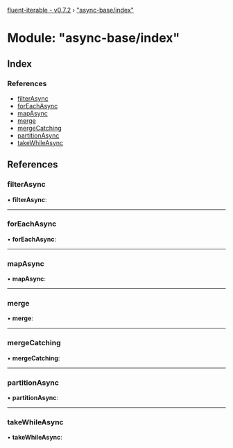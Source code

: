 [fluent-iterable - v0.7.2](../README.md) › ["async-base/index"](_async_base_index_.md)

# Module: "async-base/index"

## Index

### References

* [filterAsync](_async_base_index_.md#filterasync)
* [forEachAsync](_async_base_index_.md#foreachasync)
* [mapAsync](_async_base_index_.md#mapasync)
* [merge](_async_base_index_.md#merge)
* [mergeCatching](_async_base_index_.md#mergecatching)
* [partitionAsync](_async_base_index_.md#partitionasync)
* [takeWhileAsync](_async_base_index_.md#takewhileasync)

## References

###  filterAsync

• **filterAsync**:

___

###  forEachAsync

• **forEachAsync**:

___

###  mapAsync

• **mapAsync**:

___

###  merge

• **merge**:

___

###  mergeCatching

• **mergeCatching**:

___

###  partitionAsync

• **partitionAsync**:

___

###  takeWhileAsync

• **takeWhileAsync**:
